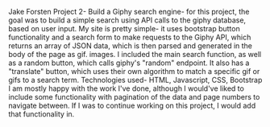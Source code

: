 Jake Forsten
Project 2- Build a Giphy search engine- for this project, the goal was to build a simple search using API calls to the giphy database, based on user input.
My site is pretty simple- it uses bootstrap button functionality and a search form to make requests to the Giphy API, which returns an array of JSON data, which is then parsed and generated in the body of the page as gif. images. I included the main search function, as well as a random button, which calls giphy's "random" endpoint. It also has a "translate" button, which uses their own algorithm to match a specific gif or gifs to a search term.
Technologies used- HTML, Javascript, CSS, Bootstrap
I am mostly happy with the work I've done, although I would've liked to include some functionality with pagination of the data and page numbers to navigate between. If I was to continue working on this project, I would add that functionality in.
